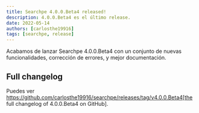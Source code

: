 ```yaml
---
title: Searchpe 4.0.0.Beta4 released!
description: 4.0.0.Beta4 es el último release.
date: 2022-05-14
authors: [carlosthe19916]
tags: [searchpe, release]
---
```


Acabamos de lanzar Searchpe 4.0.0.Beta4 con un conjunto de nuevas funcionalidades, corrección de errores, y mejor documentación.

## Full changelog

Puedes ver https://github.com/carlosthe19916/searchpe/releases/tag/v4.0.0.Beta4[the full changelog of 4.0.0.Beta4 on GitHub].